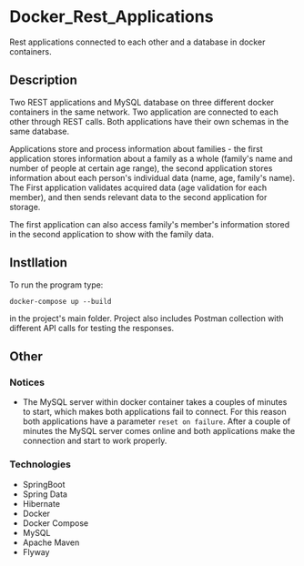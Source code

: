 # Docker_Rest_Applications
Rest applications connected to each other and a database in docker containers.

## Description
Two REST applications and MySQL database on three different docker containers in the same network. Two application are connected to each other through REST calls.
Both applications have their own schemas in the same database.

Applications store and process information about families - the first application stores information about a family as a whole (family's name and number of people at certain age range), the second application stores information about each person's individual data (name, age, family's name).
The First application validates acquired data (age validation for each member), and then sends relevant data to the second application for storage.

The first application can also access family's member's information stored in the second application to show with the family data.

## Instllation

To run the program type: 
```
docker-compose up --build
```
in the project's main folder. Project also includes Postman collection with different API calls for testing the responses. 

## Other

### Notices
- The MySQL server within docker container takes a couples of minutes to start, which makes both applications fail to connect. For this reason both applications have a parameter ```reset on failure```. After a couple of minutes the MySQL server comes online and both applications make the connection and start to work properly.

### Technologies
  - SpringBoot
  - Spring Data
  - Hibernate
  - Docker
  - Docker Compose
  - MySQL
  - Apache Maven
  - Flyway
  
